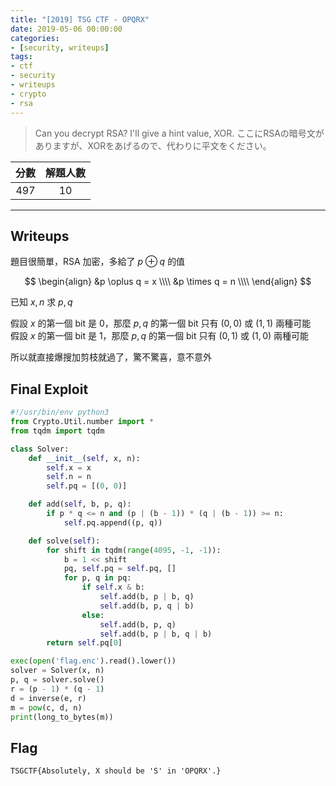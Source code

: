```yaml
---
title: "[2019] TSG CTF - OPQRX"
date: 2019-05-06 00:00:00
categories:
- [security, writeups]
tags:
- ctf
- security
- writeups
- crypto
- rsa
---
```


> Can you decrypt RSA? I'll give a hint value, XOR.
> ここにRSAの暗号文がありますが、XORをあげるので、代わりに平文をください。

| 分數 | 解題人數 |
| :-: | :-: |
| 497 | 10 |

---

## Writeups

題目很簡單，RSA 加密，多給了 $p \oplus q$ 的值 

$$
\begin{align}
&p \oplus q = x \\\\
&p \times q = n \\\\
\end{align}
$$

已知 $x, n$ 求 $p, q$  

假設 $x$ 的第一個 bit 是 0，那麼 $p, q$ 的第一個 bit 只有 $(0, 0)$ 或 $(1, 1)$ 兩種可能  
假設 $x$ 的第一個 bit 是 1，那麼 $p, q$ 的第一個 bit 只有 $(0, 1)$ 或 $(1, 0)$ 兩種可能

所以就直接爆搜加剪枝就過了，驚不驚喜，意不意外

## Final Exploit

```python
#!/usr/bin/env python3
from Crypto.Util.number import *
from tqdm import tqdm

class Solver:
	def __init__(self, x, n):
		self.x = x
		self.n = n
		self.pq = [(0, 0)]

	def add(self, b, p, q):
		if p * q <= n and (p | (b - 1)) * (q | (b - 1)) >= n:
			self.pq.append((p, q))

	def solve(self):
		for shift in tqdm(range(4095, -1, -1)):
			b = 1 << shift
			pq, self.pq = self.pq, []
			for p, q in pq:
				if self.x & b:
					self.add(b, p | b, q)
					self.add(b, p, q | b)
				else:
					self.add(b, p, q)
					self.add(b, p | b, q | b)
		return self.pq[0]

exec(open('flag.enc').read().lower())
solver = Solver(x, n)
p, q = solver.solve()
r = (p - 1) * (q - 1)
d = inverse(e, r)
m = pow(c, d, n)
print(long_to_bytes(m))
```

## Flag

```
TSGCTF{Absolutely, X should be 'S' in 'OPQRX'.}
```

[^1]:
	https://furutsuki.hatenablog.com/entry/2019/05/05/163313#Crypto-497pts-10-Solves-OPQRX
